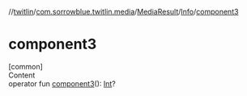 //[twitlin](../../../index.md)/[com.sorrowblue.twitlin.media](../../index.md)/[MediaResult](../index.md)/[Info](index.md)/[component3](component3.md)



# component3  
[common]  
Content  
operator fun [component3](component3.md)(): [Int](https://kotlinlang.org/api/latest/jvm/stdlib/kotlin/-int/index.html)?  



